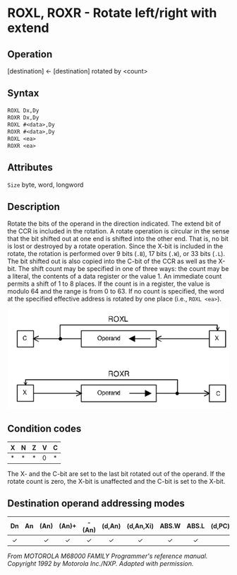# ROXL, ROXR - Rotate left/right with extend

## Operation
[destination] ← [destination] rotated by \<count\>

## Syntax
```assembly
ROXL Dx,Dy
ROXR Dx,Dy
ROXL #<data>,Dy
ROXR #<data>,Dy
ROXL <ea>
ROXR <ea>
```

## Attributes
`Size` byte, word, longword

## Description
Rotate the bits of the operand in the direction indicated. The extend bit of the CCR is included in the rotation. A rotate operation is circular in the sense that the bit shifted out at one end is shifted into the other end. That is, no bit is lost or destroyed by a rotate operation. Since the X-bit is included in the rotate, the rotation is performed over 9 bits (`.B`), 17 bits (`.W`), or 33 bits (`.L`). The bit shifted out is also copied into the C-bit of the CCR as well as the X-bit. The shift count may be specified in one of three ways: the count may be a literal, the contents of a data register or the value 1. An immediate count permits a shift of 1 to 8 places. If the count is in a register, the value is modulo 64 and the range is from 0 to 63. If no count is specified, the word at the specified effective address is rotated by one place (i.e., `ROXL <ea>`).

![ROXR ROXL schema](roxl_roxr.png)

## Condition codes
|X|N|Z|V|C|
|--|--|--|--|--|
|*|*|*|0|*|

The X- and the C-bit are set to the last bit rotated out of the operand. If the rotate count is zero, the X-bit is unaffected and the C-bit is set to the X-bit.

## Destination operand addressing modes
|Dn|An|(An)|(An)+|-(An)|(d,An)|(d,An,Xi)|ABS.W|ABS.L|(d,PC)|(d,PC,Xn)|imm|
|:-:|:-:|:-:|:-:|:-:|:-:|:-:|:-:|:-:|:-:|:-:|:-:|
|✓||✓|✓|✓|✓|✓|✓|✓||||

*From MOTOROLA M68000 FAMILY Programmer's reference manual. Copyright 1992 by Motorola Inc./NXP. Adapted with permission.*